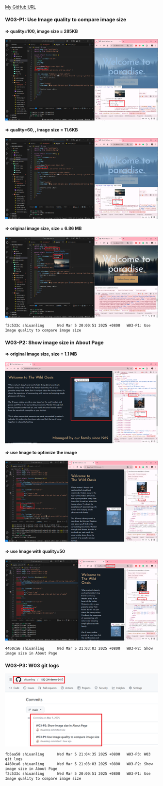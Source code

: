 [My GitHub URL](https://github.com/shiuanling/1132-2N-demo-24.git)

### W03-P1: Use Image quality to compare image size
 
#### => quality=100, image size = 285KB
 
![](w03-p1-1.png)
 
#### => quality=60, , image size = 11.6KB
 
![](w03-p1-2.png)
 
#### => original image size, size = 6.86 MB
 
![](w03-p1-3.png)
```
f2c533c shiuanling      Wed Mar 5 20:00:51 2025 +0800   W03-P1: Use Image quality to compare image size
```

### W03-P2: Show image size in About Page
 
#### => original image size, size = 1.1 MB
 
![](w03-p2-1.png)
 
#### => use Image to optimize the image
 
![](w03-p2-2.png)
 
#### => use Image with quality=50
 
![](w03-p2-3.png)
```
4460ca6 shiuanling      Wed Mar 5 21:03:03 2025 +0800   W03-P2: Show image size in About Page
```

### W03-P3: W03 git logs
![](w03-p3.png)
```
fb5aa58 shiuanling      Wed Mar 5 21:04:35 2025 +0800   W03-P3: W03 git logs
4460ca6 shiuanling      Wed Mar 5 21:03:03 2025 +0800   W03-P2: Show image size in About Page
f2c533c shiuanling      Wed Mar 5 20:00:51 2025 +0800   W03-P1: Use Image quality to compare image size
```